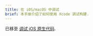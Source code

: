 ```yaml
---
title: 在 iOS/macOS 中调试
brief: 本手册介绍了如何使用 Xcode 调试构建.
---
```


已移至 [调试 iOS 原生代码](/manuals/debugging-native-code-ios).